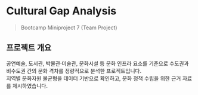 # Cultural Gap Analysis
> Bootcamp Miniproject 7 (Team Project)

## 프로젝트 개요
공연예술, 도서관, 박물관·미술관, 문화시설 등 문화 인프라 요소를 기준으로 수도권과 비수도권 간의 문화 격차를 정량적으로 분석한 프로젝트입니다.  
지역별 문화자원 불균형을 데이터 기반으로 확인하고, 문화 정책 수립을 위한 근거 자료를 제시하였습니다.
